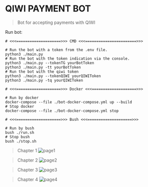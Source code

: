 QIWI PAYMENT BOT
======
> Bot for accepting payments with QIWI

Run bot:
``` shell
# <<<====================>>> CMD <<<=======================>>>

# Run the bot with a token from the .env file.
python3 ./main.py
# Run the bot with the token indication via the console.
python3 ./main.py --tokenTG yourBotToken
python3 ./main.py -tt yourBotToken
# Run the bot with the qiwi token
python3 ./main.py --tokenQIWI yourQIWIToken
python3 ./main.py -tq yourQIWIToken

# <<<====================>>> Docker <<<====================>>>

# Run by docker
docker-compose --file ./bot-docker-compose.yml up --build
# Stop docker
docker-compose --file ./bot-docker-compose.yml stop

# <<<====================>>> Bush <<<====================>>>

# Run by bush
bush ./run.sh
# Stop bush
bush ./stop.sh
```

> Chapter 1
> ![page1](https://user-images.githubusercontent.com/84931791/167825363-a91d504e-a5ed-48cc-821e-d371e778c3d1.png)

> Chapter 2
> ![page2](https://user-images.githubusercontent.com/84931791/167825417-924cbdb1-e943-445f-a60d-abfbd14cd03e.png)

> Chapter 3
> ![page3](https://user-images.githubusercontent.com/84931791/167825465-3d750003-ded6-4680-999b-33572c4151e9.png)

> Chapter 4
> ![page4](https://user-images.githubusercontent.com/84931791/167825515-b56cced9-6576-4cb6-a1b8-5964751779c2.png)
